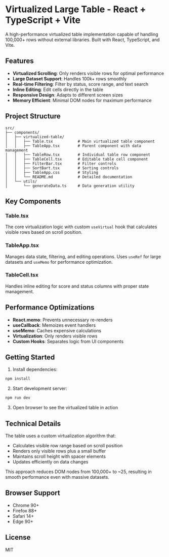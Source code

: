 # Virtualized Large Table - React + TypeScript + Vite

A high-performance virtualized table implementation capable of handling 100,000+ rows without external libraries. Built with React, TypeScript, and Vite.

## Features

- **Virtualized Scrolling**: Only renders visible rows for optimal performance
- **Large Dataset Support**: Handles 100k+ rows smoothly
- **Real-time Filtering**: Filter by status, score range, and text search
- **Inline Editing**: Edit cells directly in the table
- **Responsive Design**: Adapts to different screen sizes
- **Memory Efficient**: Minimal DOM nodes for maximum performance

## Project Structure

```
src/
├── components/
│   ├── virtualized-table/
│   │   ├── Table.tsx           # Main virtualized table component
│   │   ├── TableApp.tsx        # Parent component with data management
│   │   ├── TableRow.tsx        # Individual table row component
│   │   ├── TableCell.tsx       # Editable table cell component
│   │   ├── FilterBar.tsx       # Filter controls
│   │   ├── SortBart.tsx        # Sorting controls
│   │   ├── TableApp.css        # Styling
│   │   └── README.md           # Detailed documentation
│   └── utils/
│       └── generateData.ts     # Data generation utility
```

## Key Components

### Table.tsx

The core virtualization logic with custom `useVirtual` hook that calculates visible rows based on scroll position.

### TableApp.tsx

Manages data state, filtering, and editing operations. Uses `useRef` for large datasets and `useMemo` for performance optimization.

### TableCell.tsx

Handles inline editing for score and status columns with proper state management.

## Performance Optimizations

- **React.memo**: Prevents unnecessary re-renders
- **useCallback**: Memoizes event handlers
- **useMemo**: Caches expensive calculations
- **Virtualization**: Only renders visible rows
- **Custom Hooks**: Separates logic from UI components

## Getting Started

1. Install dependencies:

```bash
npm install
```

2. Start development server:

```bash
npm run dev
```

3. Open browser to see the virtualized table in action

## Technical Details

The table uses a custom virtualization algorithm that:

- Calculates visible row range based on scroll position
- Renders only visible rows plus a small buffer
- Maintains scroll height with spacer elements
- Updates efficiently on data changes

This approach reduces DOM nodes from 100,000+ to ~25, resulting in smooth performance even with massive datasets.

## Browser Support

- Chrome 90+
- Firefox 88+
- Safari 14+
- Edge 90+

## License

MIT
